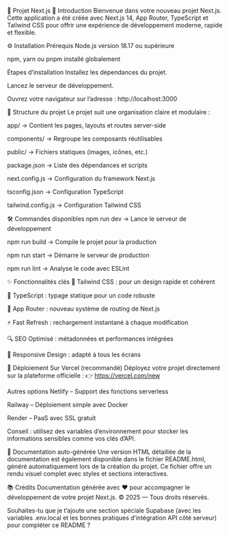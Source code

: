 🚀 Projet Next.js
📖 Introduction
Bienvenue dans votre nouveau projet Next.js.
Cette application a été créée avec Next.js 14, App Router, TypeScript et Tailwind CSS pour offrir une expérience de développement moderne, rapide et flexible.

⚙️ Installation
Prérequis
Node.js version 18.17 ou supérieure

npm, yarn ou pnpm installé globalement

Étapes d’installation
Installez les dépendances du projet.

Lancez le serveur de développement.

Ouvrez votre navigateur sur l’adresse : http://localhost:3000

📁 Structure du projet
Le projet suit une organisation claire et modulaire :

app/ → Contient les pages, layouts et routes server-side

components/ → Regroupe les composants réutilisables

public/ → Fichiers statiques (images, icônes, etc.)

package.json → Liste des dépendances et scripts

next.config.js → Configuration du framework Next.js

tsconfig.json → Configuration TypeScript

tailwind.config.js → Configuration Tailwind CSS

🛠️ Commandes disponibles
npm run dev → Lance le serveur de développement

npm run build → Compile le projet pour la production

npm run start → Démarre le serveur de production

npm run lint → Analyse le code avec ESLint

✨ Fonctionnalités clés
🎨 Tailwind CSS : pour un design rapide et cohérent

📘 TypeScript : typage statique pour un code robuste

🚀 App Router : nouveau système de routing de Next.js

⚡ Fast Refresh : rechargement instantané à chaque modification

🔍 SEO Optimisé : métadonnées et performances intégrées

📱 Responsive Design : adapté à tous les écrans

🚀 Déploiement
Sur Vercel (recommandé)
Déployez votre projet directement sur la plateforme officielle :
👉 https://vercel.com/new

Autres options
Netlify – Support des fonctions serverless

Railway – Déploiement simple avec Docker

Render – PaaS avec SSL gratuit

Conseil : utilisez des variables d’environnement pour stocker les informations sensibles comme vos clés d’API.

🧩 Documentation auto-générée
Une version HTML détaillée de la documentation est également disponible dans le fichier README.html, généré automatiquement lors de la création du projet.
Ce fichier offre un rendu visuel complet avec styles et sections interactives.

📚 Crédits
Documentation générée avec ❤️ pour accompagner le développement de votre projet Next.js.
© 2025 — Tous droits réservés.

Souhaites-tu que je t’ajoute une section spéciale Supabase (avec les variables .env.local et les bonnes pratiques d’intégration API côté serveur) pour compléter ce README ?







